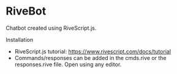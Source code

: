 # RiveBot
Chatbot created using RiveScript.js.


Installation
- RiveScript.js tutorial: https://www.rivescript.com/docs/tutorial
- Commands/responses can be added in the cmds.rive or the responses.rive file. Open using any editor.
